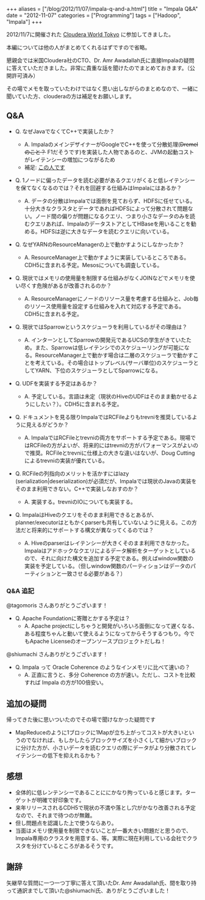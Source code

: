 +++
aliases = ["/blog/2012/11/07/impala-q-and-a.html"]
title = "Impala Q&A"
date = "2012-11-07"
categories = ["Programming"]
tags = ["Hadoop", "Impala"]
+++

<!--more-->

2012/11/7に開催された [Cloudera World Tokyo](http://www.cloudera.co.jp/jpevents/cloudera-world-tokyo/) に参加してきました。

本編については他の人がまとめてくれるはずですので省略。

懇親会では米国Cloudera社のCTO、Dr. Amr Awadallah氏に直接Impalaの疑問に答えていただきました。非常に貴重な話を聞けたのでまとめておきます。（公開許可済み）

その場でメモを取っていたわけではなく思い出しながらのまとめなので、一緒に聞いていた方、clouderaの方は補足をお願いします。



Q&A
---

- Q. なぜJavaでなくてC++で実装したか？
    - A. ImpalaのメインデザイナーがGoogleでC++を使って分散処理(~~Dremelのこと？~~ F1だそうです)を実装した人物であるのと、JVMの起動コストがレイテンシーの増加につながるため
    - 補足: [この人です](http://wired.jp/2012/11/02/kornacker-cloudera-google/)
- Q. 1ノードに偏ったデータを読む必要があるクエリがくると低レイテンシーを保てなくなるのでは？それを回避する仕組みはImpalaにはあるか？
    - A. データの分散はImpalaでは面倒を見ておらず、HDFSに任せている。十分大きなクラスタとデータであればHDFSによって分散されて問題ない。ノード間の偏りが問題になるクエリ、つまり小さなデータのみを読むクエリあれば、ImpalaのデータストアとしてHBaseを用いることを勧める。HDFSは逆に大きなデータを読むクエリに向いている。

- Q. なぜYARNのResourceManagerの上で動かすようにしなかったか？
    - A. ResourceManager上で動かすように実装しているところである。CDH5に含まれる予定。Mesosについても調査している。
- Q. 現状ではメモリの使用量を制限する仕組みがなくJOINなどでメモリを使い尽くす危険があるが改善されるのか？
    - A. ResourceManagerにノードのリソース量を考慮する仕組みと、Job毎のリソース使用量を設定する仕組みを入れて対応する予定である。CDH5に含まれる予定。

- Q. 現状ではSparrowというスケジューラを利用しているがその理由は？
    - A. インターンとしてSparrowの開発元であるUCSの学生がきていたため。また、Sparrowは低レイテンシでのスケジューリングが可能になる。ResourceManager上で動かす場合は二層のスケジューラで動かすことを考えている。その場合はトップレベル(サーバ単位)のスケジューラとしてYARN、下位のスケジューラとしてSparrowになる。

- Q. UDFを実装する予定はあるか？
    - A. 予定している。言語は未定（現状のHiveのUDFはそのまま動かせるようにしたい？）。CDH5に含まれる予定。

- Q. ドキュメントを見る限りImpalaではRCFileよりもtrevniを推奨しているように見えるがどうか？
    - A. ImpalaではRCFileとtrevniの両方をサポートする予定である。現場ではRCFileの方がよいが、将来的にはtrevniの方がパフォーマンスがよいので推奨。RCFileとtrevniに仕様上の大きな違いはないが、Doug Cuttingによるtrevniの実装が優れている。

- Q. RCFileの列指向のメリットを活かすにはlazy (serialization|deserialization)が必須だが、Impalaでは現状のJavaの実装をそのまま利用できない。C++で実装しなおすのか？
    - A. 実装する。trevniのIOについても実装する。

- Q. ImpalaはHiveのクエリをそのまま利用できるとあるが、planner/executorはともかくparserも共有していないように見える。この方法だと将来的にサポートする構文が異なってくるのでは？
    - A. Hiveのparserはレイテンシーが大きくそのまま利用できなかった。Impalaはアドホックなクエリによるデータ解析をターゲットとしているので、それに向けた構文を追加する予定である。例えばwindow関数の実装を予定している。（但しwindow関数のパーティションはデータのパーティションと一致させる必要がある？）

### Q&A 追記

@tagomoris さんありがとうございます！

- Q. Apache Foundationに寄贈とかする予定は？
    - A. Apache projectにしちゃうと開発がいろいろ面倒になって遅くなる、ある程度ちゃんと動いて使えるようになってからそうするつもり。今でもApache Licenseのオープンソースプロジェクトだしね！

@shiumachi さんありがとうございます！

- Q. Impala って Oracle Coherence のようなインメモリに比べて速いの？
    - A. 正直に言うと、多分 Coherence の方が速い。ただし、コストを比較すれば Impala の方が100倍安い。

## 追加の疑問

帰ってきた後に思いついたのでその場で聞けなかった疑問です

- MapReduceのように1ブロックに1Mapが立ち上がってコストが大きいというのでなければ、もしかしたらブロックサイズを小さくして細かいブロックに分けた方が、小さいデータを読むクエリの際にデータがより分散されてレイテンシーの低下を抑えれるかも？

感想
----

- 全体的に低レンテンシーであることににかなり拘っていると感じます。ターゲットが明確で好印象です。
- 来年リリースされるCDH5で現状の不満や落とし穴がかなり改善される予定なので、それまで待つのが無難。
- 但し問題点を認識した上で使うならあり。
- 当面はメモリ使用量を制限できないことが一番大きい問題だと思うので、Impala専用のクラスタを用意する、等。実際に現在利用している会社でクラスタを分けているところがあるそうです。

謝辞
----

矢継早な質問に一つ一つ丁寧に答えて頂いたDr. Amr Awadallah氏、間を取り持って通訳までして頂いた@shiumachi氏、ありがとうございました！

